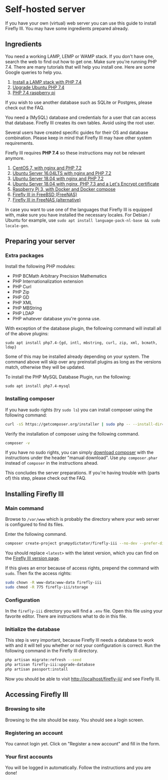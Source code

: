# Self-hosted server

If you have your own (virtual) web server you can use this guide to install Firefly III. You may have some ingredients prepared already.

## Ingredients

You need a working LAMP, LEMP or WAMP stack. If you don't have one, search the web to find out how to get one. Make sure you're running PHP 7.4. There are many tutorials that will help you install one. Here are some Google queries to help you.

1. [Install a LAMP stack with PHP 7.4](https://www.google.com/search?q=lamp+stack+php+7.4)
2. [Upgrade Ubuntu PHP 7.4](https://www.google.com/search?q=upgrade+ubuntu+php+7.4)
3. [PHP 7.4 raspberry pi](https://www.google.nl/search?q=PHP+7.4+raspberry+pi)

If you wish to use another database such as SQLite or Postgres, please check out the FAQ.

You need a (MySQL) database and credentials for a user that can access that database. Firefly III creates its own tables. Avoid using the root user.

Several users have created specific guides for their OS and database combination. Please keep in mind that Firefly III may have other system requirements.

Firefly III requires **PHP 7.4** so these instructions may not be relevant anymore.

1. [CentOS 7, with nginx and PHP 7.2](https://old.reddit.com/r/FireflyIII/comments/825n4l/centos_7_nginx_installation_guide/)
2. [Ubuntu Server 16.04LTS with nginx and PHP 7.2](https://old.reddit.com/r/FireflyIII/comments/8thxuu/fireflyiii_on_ubuntu_server_1604lts_nginx_php72/)
3. [Ubuntu Server 18.04 with nginx and PHP 7.2](https://gist.github.com/philthynz/ec04833a8e39c7f7d1b0d33cb4197a95)
4. [Ubuntu Server 18.04 with nginx, PHP 7.3 and a Let's Encrypt certificate](https://gist.github.com/optimistic5/ca5a4a8593dcdb7360f712d37a0cc657)
5. [Raspberry Pi 3, with Docker and Docker compose](https://gist.github.com/josephbadow/588c2ae961231fe338c459127c7d835b)
6. [Firefly III in FreeBSD (FreeNAS)](https://gist.github.com/Zamana/bdfed1a06ba08467bd3ce92f4715c7fd)
7. [Firefly III in FreeNAS (alternative)](https://forum.freenas-community.org/t/firefly-iii-personal-finance-manager-in-a-jail/45)

In case you want to use one of the languages that Firefly III is equipped with, make sure you have installed the necessary locales. For Debian / Ubuntu for example, use `sudo apt install language-pack-nl-base && sudo locale-gen`.

## Preparing your server

### Extra packages

Install the following PHP modules:

* PHP BCMath Arbitrary Precision Mathematics
* PHP Internationalization extension
* PHP Curl
* PHP Zip
* PHP GD
* PHP XML
* PHP MBString
* PHP LDAP
* PHP whatever database you're gonna use.

With exception of the database plugin, the following command will install all of the above plugins:
```
sudo apt install php7.4-{gd, intl, mbstring, curl, zip, xml, bcmath, ldap}
```
Some of this may be installed already depending on your system. The command above will skip over any preinstall plugins as long as the versions match, otherwise they will be updated.

To install the PHP MySQL Database Plugin, run the following:
```
sudo apt install php7.4-mysql
```

### Installing composer

If you have sudo rights (try `sudo ls`) you can install composer using the following command:

```bash
curl -sS https://getcomposer.org/installer | sudo php -- --install-dir=/usr/local/bin --filename=composer
```

Verify the installation of composer using the following command.

```bash
composer -v
```

If you have no sudo rights, you can simply [download composer](https://getcomposer.org/download/) with the instructions under the header "manual download". Use `php composer.phar` instead of `composer` in the instructions ahead.

This concludes the server preparations. If you're having trouble with (parts of) this step, please check out the FAQ.

## Installing Firefly III

### Main command

Browse to `/var/www` which is probably the directory where your web server is configured to find its files.

Enter the following command.

```bash
composer create-project grumpydictator/firefly-iii --no-dev --prefer-dist firefly-iii <latest>
```

You should replace `<latest>` with the latest version, which you can find on the [Firefly III version page](https://version.firefly-iii.org/).

If this gives an error because of access rights, prepend the command with `sudo`. Then fix the access rights:

```bash
sudo chown -R www-data:www-data firefly-iii
sudo chmod -R 775 firefly-iii/storage
```

### Configuration

In the `firefly-iii` directory you will find a `.env` file. Open this file using your favorite editor. There are instructions what to do in this file.

### Initialize the database

This step is very important, because Firefly III needs a database to work with and it will tell you whether or not your configuration is correct. Run the following command in the Firefly III directory.

```bash
php artisan migrate:refresh --seed
php artisan firefly-iii:upgrade-database
php artisan passport:install
```

Now you should be able to visit [http://localhost/firefly-iii/](http://localhost/firefly-iii/public) and see Firefly III.

## Accessing Firefly III

### Browsing to site

Browsing to the site should be easy. You should see a login screen.

### Registering an account

You cannot login yet. Click on "Register a new account" and fill in the form.

### Your first accounts

You will be logged in automatically. Follow the instructions and you are done!

